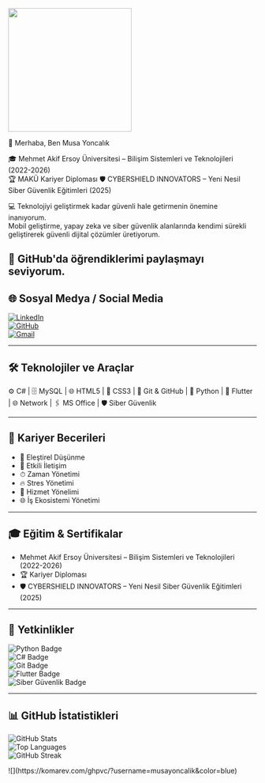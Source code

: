 <img src="https://user-images.githubusercontent.com/74038190/229223263-cf2e4b07-2615-4f87-9c38-e37600f8381a.gif" height="250"/>


👋 Merhaba, Ben Musa Yoncalık 



🎓 Mehmet Akif Ersoy Üniversitesi – Bilişim Sistemleri ve Teknolojileri (2022-2026)  
🏆 MAKÜ Kariyer Diploması 
🛡️ CYBERSHIELD INNOVATORS – Yeni Nesil Siber Güvenlik Eğitimleri (2025) 

💻 Teknolojiyi geliştirmek kadar güvenli hale getirmenin önemine inanıyorum.    
Mobil geliştirme, yapay zeka ve siber güvenlik alanlarında kendimi sürekli geliştirerek güvenli dijital çözümler üretiyorum. 

🚀 GitHub'da öğrendiklerimi paylaşmayı seviyorum.
---

## 🌐 Sosyal Medya / Social Media
[![LinkedIn](https://img.shields.io/badge/LinkedIn-0077B5?style=for-the-badge&logo=linkedin&logoColor=white)](https://www.linkedin.com/in/musayoncalik/)  
[![GitHub](https://img.shields.io/badge/GitHub-181717?style=for-the-badge&logo=github&logoColor=white)](https://github.com/musayoncalik)  
[![Gmail](https://img.shields.io/badge/Gmail-D14836?style=for-the-badge&logo=gmail&logoColor=white)](mailto:musayoncalik100@gmail.com)

---

## 🛠️ Teknolojiler ve Araçlar
⚙️ C# | 🗄 MySQL | 🌐 HTML5 | 🎨 CSS3 | 🔄 Git & GitHub | 🐍 Python | 📱 Flutter | 🌐 Network | 🖇 MS Office | 🛡️ Siber Güvenlik  

---

## 🧠 Kariyer Becerileri
- 🧠 Eleştirel Düşünme 
- 💬 Etkili İletişim 
- ⏱ Zaman Yönetimi 
- 🔥 Stres Yönetimi 
- 🤝 Hizmet Yönelimi  
- 🌐 İş Ekosistemi Yönetimi 

---

## 🎓 Eğitim & Sertifikalar 
- Mehmet Akif Ersoy Üniversitesi – Bilişim Sistemleri ve Teknolojileri (2022-2026)  
- 🏆 Kariyer Diploması  
- 🛡️ CYBERSHIELD INNOVATORS – Yeni Nesil Siber Güvenlik Eğitimleri (2025) 
---

## 🏅 Yetkinlikler
![Python Badge](https://img.shields.io/badge/Python-3776AB?style=for-the-badge&logo=python&logoColor=white)  
![C# Badge](https://img.shields.io/badge/C%23-239120?style=for-the-badge&logo=c-sharp&logoColor=white)  
![Git Badge](https://img.shields.io/badge/Git-F05032?style=for-the-badge&logo=git&logoColor=white)  
![Flutter Badge](https://img.shields.io/badge/Flutter-02569B?style=for-the-badge&logo=flutter&logoColor=white)  
![Siber Güvenlik Badge](https://img.shields.io/badge/Siber%20Güvenlik-0288D1?style=for-the-badge&logo=shield&logoColor=white)

---

## 📊 GitHub İstatistikleri
![GitHub Stats](https://github-readme-stats.vercel.app/api?username=musayoncalik&show_icons=true&theme=tokyonight)  
![Top Languages](https://github-readme-stats.vercel.app/api/top-langs/?username=musayoncalik&layout=compact&theme=tokyonight)  
![GitHub Streak](https://github-readme-streak-stats.herokuapp.com/?user=musayoncalik&theme=tokyonight)  

 <div align="left">![](https://komarev.com/ghpvc/?username=musayoncalik&color=blue)</div> 

